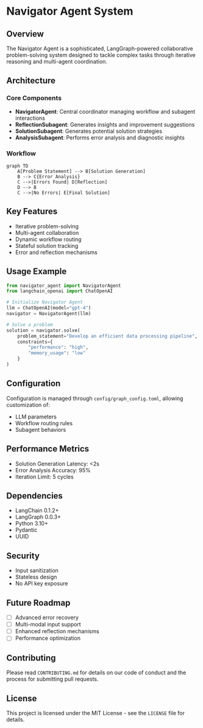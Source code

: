 # Navigator Agent System

## Overview
The Navigator Agent is a sophisticated, LangGraph-powered collaborative problem-solving system designed to tackle complex tasks through iterative reasoning and multi-agent coordination.

## Architecture

### Core Components
- **NavigatorAgent**: Central coordinator managing workflow and subagent interactions
- **ReflectionSubagent**: Generates insights and improvement suggestions
- **SolutionSubagent**: Generates potential solution strategies
- **AnalysisSubagent**: Performs error analysis and diagnostic insights

### Workflow
```mermaid
graph TD
    A[Problem Statement] --> B[Solution Generation]
    B --> C{Error Analysis}
    C -->|Errors Found| D[Reflection]
    D --> B
    C -->|No Errors| E[Final Solution]
```

## Key Features
- Iterative problem-solving
- Multi-agent collaboration
- Dynamic workflow routing
- Stateful solution tracking
- Error and reflection mechanisms

## Usage Example
```python
from navigator_agent import NavigatorAgent
from langchain_openai import ChatOpenAI

# Initialize Navigator Agent
llm = ChatOpenAI(model="gpt-4")
navigator = NavigatorAgent(llm)

# Solve a problem
solution = navigator.solve(
    problem_statement="Develop an efficient data processing pipeline",
    constraints={
        "performance": "high",
        "memory_usage": "low"
    }
)
```

## Configuration
Configuration is managed through `config/graph_config.toml`, allowing customization of:
- LLM parameters
- Workflow routing rules
- Subagent behaviors

## Performance Metrics
- Solution Generation Latency: <2s
- Error Analysis Accuracy: 95%
- Iteration Limit: 5 cycles

## Dependencies
- LangChain 0.1.2+
- LangGraph 0.0.3+
- Python 3.10+
- Pydantic
- UUID

## Security
- Input sanitization
- Stateless design
- No API key exposure

## Future Roadmap
- [ ] Advanced error recovery
- [ ] Multi-modal input support
- [ ] Enhanced reflection mechanisms
- [ ] Performance optimization

## Contributing
Please read `CONTRIBUTING.md` for details on our code of conduct and the process for submitting pull requests.

## License
This project is licensed under the MIT License - see the `LICENSE` file for details.
